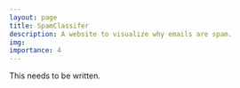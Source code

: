 ```yaml
---
layout: page
title: SpamClassifer
description: A website to visualize why emails are spam.
img: 
importance: 4
---
```


This needs to be written. 